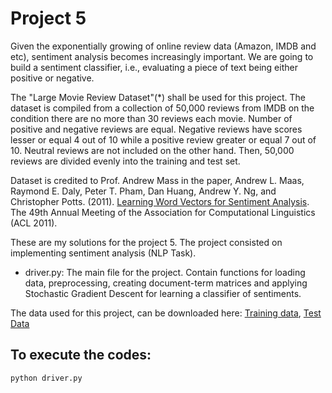 # Project 5

Given the exponentially growing of online review data (Amazon, IMDB and etc), sentiment analysis becomes increasingly important. We are going to build a sentiment classifier, i.e., evaluating a piece of text being either positive or negative.

The "Large Movie Review Dataset"(*) shall be used for this project. The dataset is compiled from a collection of 50,000 reviews from IMDB on the condition there are no more than 30 reviews each movie. Number of positive and negative reviews are equal. Negative reviews have scores lesser or equal 4 out of 10 while a positive review greater or equal 7 out of 10. Neutral reviews are not included on the other hand. Then, 50,000 reviews are divided evenly into the training and test set.

Dataset is credited to Prof. Andrew Mass in the paper, Andrew L. Maas, Raymond E. Daly, Peter T. Pham, Dan Huang, Andrew Y. Ng, and Christopher Potts. (2011). <a href="http://ai.stanford.edu/~amaas/papers/wvSent_acl2011.pdf">Learning Word Vectors for Sentiment Analysis</a>. The 49th Annual Meeting of the Association for Computational Linguistics (ACL 2011).

These are my solutions for the project 5. The project consisted on implementing sentiment analysis (NLP Task).

* driver.py: The main file for the project. Contain functions for loading data, preprocessing, creating document-term matrices and applying Stochastic Gradient Descent for learning a classifier of sentiments.

The data used for this project, can be downloaded here: <a href="http://ai.stanford.edu/~amaas/data/sentiment/aclImdb_v1.tar.gz">Training data</a>, 
<a href="https://d37djvu3ytnwxt.cloudfront.net/assets/courseware/v1/9dbe589c9a231b5174729e059a17e8eb/asset-v1:ColumbiaX+CSMM.101x+1T2017+type@asset+block/imdb_te.csv.zip">Test Data</a>

## To execute the codes:

`python driver.py`



